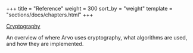 +++
title = "Reference"
weight = 300
sort_by = "weight"
template = "sections/docs/chapters.html"
+++

[Cryptography](/docs/arvo/reference/cryptography)

An overview of where Arvo uses cryptography, what algorithms are used, and how
they are implemented.

